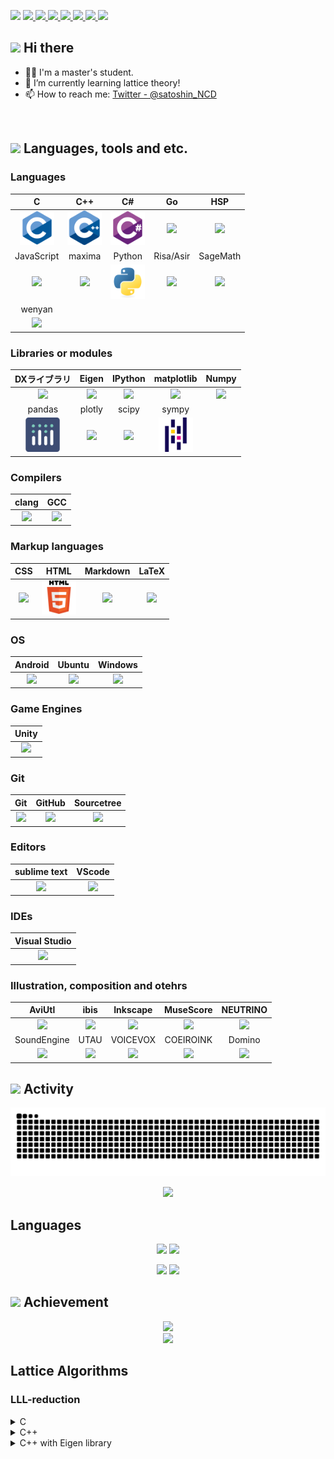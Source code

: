 <p align="left">
	<img height="20" src="https://komarev.com/ghpvc/?username=satoshin-des">
	<a href="https://qiita.com/satoshin_astonish">
		<img heigt="20" src="https://badgen.org/img/qiita/satoshin_astonish/articles?style=flat">
	</a>
	<a href="https://bsky.app/profile/satoshinncd.bsky.social">
		<img height="20" src="https://badgen.org/img/bluesky/satoshinncd.bsky.social/followers?style=flat">
	</a>
	<a href="https://twitter.com/satoshin_NCD">
		<img height="20" src="https://img.shields.io/twitter/follow/satoshin_NCD?style=flat">
	</a>
	<a href="https://youtube.com/channel/UCqayY8k-8araHGWCGkm2AYA">
		<img heght="20" src="https://img.shields.io/youtube/channel/subscribers/UCqayY8k-8araHGWCGkm2AYA?style=flat&color=f00&label=@satoshin_&logo=youtube&logoColor=fff">
	</a>
	<a href="https://github.com/satoshin-des">
		<img height="20" src="https://img.shields.io/github/followers/satoshin-des?label=follow&logo=github&style=flat" />
	</a>
	<a href="https://www.instagram.com/satoshin_math.timei/">
		<img height="20" src="https://img.shields.io/badge/Instagram-E4405F?style=for-the-badge&logo=instagram&logoColor=white&style=flat" />
	</a>
	<a href="https://nico.ms/user/94046066">
		<img height="20" src="https://img.shields.io/badge/-niconico-231815?style=flat&logo=niconico&logoColor=white&style=flat">
	</a>
</p>

## <img src="https://media3.giphy.com/media/QZ7FYeH8cmnMQ/giphy.gif?cid=6c09b952yk1iqggtj4hs14qobkgracmntp79wuq7a1ltbg2g&ep=v1_internal_gif_by_id&rid=giphy.gif&ct=g" width="28"> Hi there

- 🧑‍💻 I'm a master's student.
- 🌱 I’m currently learning lattice theory!
- 📫 How to reach me: [Twitter - @satoshin_NCD](https://twitter.com/satoshin_NCD)
<br>


## <img src="https://i0.wp.com/media.tenor.com/DlRZa66A_Q0AAAAM/yuki-nagato-mouse-wave.gif" width="28"> Languages, tools and etc.
### Languages

|C|C++|C#|Go|HSP|
|:--:|:--:|:--:|:--:|:--:|
|<img src="https://raw.githubusercontent.com/devicons/devicon/master/icons/c/c-original.svg" width="55">|<img src="https://raw.githubusercontent.com/devicons/devicon/master/icons/cplusplus/cplusplus-original.svg" width="55">|<img src="https://raw.githubusercontent.com/devicons/devicon/master/icons/csharp/csharp-original.svg" width="55">|<img src="https://upload.wikimedia.org/wikipedia/commons/0/05/Go_Logo_Blue.svg" width="55">|<img src="https://pbs.twimg.com/profile_images/1009315103181684742/n5dSFk6t_400x400.jpg" width="55">|
|JavaScript|maxima|Python|Risa/Asir|SageMath|
|<img src="https://upload.wikimedia.org/wikipedia/commons/9/99/Unofficial_JavaScript_logo_2.svg" width="55">|<img src="https://upload.wikimedia.org/wikipedia/commons/4/4a/Maxima-new.svg" width="55">|<img src="https://raw.githubusercontent.com/devicons/devicon/master/icons/python/python-original.svg" width="55">|<img src="http://www.math.kobe-u.ac.jp/Asir/hopo_std.jpg" width="55">|<img src="https://avatars.githubusercontent.com/u/982721?s=200&v=4" width="55">|
|wenyan|||||
|<img src="https://upload.wikimedia.org/wikipedia/commons/7/74/Wenyan-lang-Logo.jpg" width="55">|||||

### Libraries or modules
|DXライブラリ|Eigen|IPython|matplotlib|Numpy|
|:--:|:--:|:--:|:--:|:--:|
|<img src="https://dxlib.xsrv.jp/Image/DxLogo.jpg" width="55">|<img src="https://livedoor.blogimg.jp/tek_nishi/imgs/9/f/9ff5f91d.png" width="55">|<img src="https://upload.wikimedia.org/wikipedia/commons/a/a1/IPy-logo.png" width="55">|<img src="https://upload.wikimedia.org/wikipedia/commons/0/01/Created_with_Matplotlib-logo.svg" width="55">|<img src="https://cdn.worldvectorlogo.com/logos/numpy-1.svg" width="55">|
|pandas|plotly|scipy|sympy|||
|<img src="https://github.com/devicons/devicon/blob/master/icons/plotly/plotly-original.svg" width="55">|<img src="https://upload.wikimedia.org/wikipedia/commons/b/b2/SCIPY_2.svg" width="55">|<img src="https://upload.wikimedia.org/wikipedia/commons/5/54/Sympy_logo.svg" width="55">|<img src="https://raw.githubusercontent.com/devicons/devicon/2ae2a900d2f041da66e950e4d48052658d850630/icons/pandas/pandas-original.svg" width="55">||

### Compilers
|clang|GCC|
|:--:|:--:|
|<img src="https://upload.wikimedia.org/wikipedia/uk/c/cb/LLVM_Logo.png" width="55">|<img src="https://upload.wikimedia.org/wikipedia/commons/a/af/GNU_Compiler_Collection_logo.svg" width="55">|

### Markup languages
|CSS|HTML|Markdown|LaTeX|
|:--:|:--:|:--:|:--:|
|<img src="https://cdn.worldvectorlogo.com/logos/css-3.svg" width="55">|<img src="https://raw.githubusercontent.com/devicons/devicon/master/icons/html5/html5-original-wordmark.svg" width="55">|<img src="https://www.svgrepo.com/show/349446/markdown.svg" width="55">|<img src="https://cdn.worldvectorlogo.com/logos/latex.svg" width="55">|

### OS
|Android|Ubuntu|Windows|
|:--:|:--:|:--:|
|<img src="https://upload.wikimedia.org/wikipedia/commons/6/64/Android_logo_2019_%28stacked%29.svg" width="55">|<img src="https://upload.wikimedia.org/wikipedia/commons/9/9e/UbuntuCoF.svg" width="55">|<img src="https://upload.wikimedia.org/wikipedia/commons/8/87/Windows_logo_-_2021.svg" width="55">|

### Game Engines
|Unity|
|:--:|
|<img src="https://uxwing.com/wp-content/themes/uxwing/download/brands-and-social-media/unity-game-engine-icon.png" width="55">|

### Git
|Git|GitHub|Sourcetree|
|:--:|:--:|:--:|
|<img src="https://www.vectorlogo.zone/logos/git-scm/git-scm-icon.svg" width="55">|<img src="https://upload.wikimedia.org/wikipedia/commons/9/91/Octicons-mark-github.svg" width="55">|<img src="https://cdn.worldvectorlogo.com/logos/sourcetree-1.svg" width="55">|

### Editors
|sublime text|VScode|
|:--:|:--:|
|<img src="https://upload.wikimedia.org/wikipedia/commons/7/79/Breezeicons-apps-48-sublime-text.svg" width="55">|<img src="https://seeklogo.com/images/V/visual-studio-code-logo-449D71944F-seeklogo.com.png" width="55">|

### IDEs
|Visual Studio|
|:--:|
|<img src="https://upload.wikimedia.org/wikipedia/commons/2/2c/Visual_Studio_Icon_2022.svg" width="55">|

### Illustration, composition and otehrs
|AviUtl|ibis|Inkscape|MuseScore|NEUTRINO|
|:--:|:--:|:--:|:--:|:--:|
|<img src="https://upload.wikimedia.org/wikipedia/commons/d/d6/AviUtl_icon.png" width="55">|<img src="https://static.wikia.nocookie.net/logopedia/images/2/29/IbisPaint_X_%28App_Icon%29.png/revision/latest?cb=20220627212236" width="55">|<img src="https://upload.wikimedia.org/wikipedia/commons/0/0d/Inkscape_Logo.svg" width="55">|<img src="https://upload.wikimedia.org/wikipedia/commons/a/a7/MuseScore_Icon.svg" width="55">|<img src="https://studio-neutrino.com/wp-content/uploads/2021/02/icon-300x300.png" width="55">|
|SoundEngine|UTAU|VOICEVOX|COEIROINK|Domino|
|<img src="https://for-money.com/wp-content/uploads/2018/11/1-2.jpg.webp" width="55">|<img src="https://upload.wikimedia.org/wikipedia/commons/a/aa/Utau_logo_large.png" width="55">|<img src="https://pbs.twimg.com/profile_images/1467890929365557248/Hk0-nRou_400x400.png" width="55">|<img src="https://coeiroink.com/images/top/coeiroink-logo.png" width="70">|<img src="https://freesoft-media.com/wp-content/uploads/2023/10/domino-150x150.png" width="55">|

## <img src="https://64.media.tumblr.com/cd80262a2cc28ad62ff56d656405cfd4/tumblr_mrkp9abGcZ1sq9yswo1_500.gif" width="32"> Activity

<picture>
  <source media="(prefers-color-scheme: dark)" srcset="https://raw.githubusercontent.com/satoshin-des/satoshin-des/output/github-contribution-grid-snake-dark.svg">
  <source media="(prefers-color-scheme: light)" srcset="https://raw.githubusercontent.com/satoshin-des/satoshin-des/output/github-contribution-grid-snake.svg">
  <img alt="github contribution grid snake animation" src="https://raw.githubusercontent.com/satoshin-des/satoshin-des/output/github-contribution-grid-snake.svg">
</picture>

<p align="center">
	<img src="http://github-profile-summary-cards.vercel.app/api/cards/profile-details?username=satoshin-des&theme=radical">
</p>

## Languages
<p align="center">
	<img src="https://github-readme-stats.vercel.app/api/top-langs/?username=satoshin-des&exclude_repo=github-readme-stats,satoshin-des.github.io&theme=radical&langs_count=10">
	<img src="https://github-readme-stats.vercel.app/api/top-langs/?username=satoshin-des&layout=donut-vertical&theme=radical&langs_count=10">
</p>

<p align="center">
	<img src="http://github-profile-summary-cards.vercel.app/api/cards/repos-per-language?username=satoshin-des&theme=radical&langs_count=10">
	<img src="http://github-profile-summary-cards.vercel.app/api/cards/most-commit-language?username=satoshin-des&theme=radical&langs_count=10">
</p>

## <img src="https://media1.tenor.com/m/m-54GeV7oQQAAAAC/bocchi-bocchi-the-rock.gif" width="28"> Achievement

<p align="center">
	<img src="https://github-readme-stats.vercel.app/api?username=satoshin-des&show_icons=true&theme=radical">
	<br>
	<img src="https://github-profile-trophy.vercel.app/?username=satoshin-des&theme=flat&column=3">
</p>


## Lattice Algorithms

### LLL-reduction

<details>
  <summary>C</summary>
  
```C
#include <stdio.h>
#include <stdlib.h>
#include <math.h>

/* inner product */
double dot_dbl_dbl(double *x, double *y, const int n){
    double s = 0.0;
    for(int i = 0; i < n; ++i) s += x[i] * y[i];
    return s;
}
double dot_int_dbl(int *x, double *y, const int n){
    double s = 0.0;
    for(int i = 0; i < n; ++i) s += y[i] * x[i];
    return s;
}


/* Gram-Schmidt's method */
void GSO(int **b, double *B, double **mu, const int n, const int m){
    int i, j, k;
    double t, s, **GSOb;
    GSOb = (double **)malloc(n * sizeof(double *));
    for(i = 0; i < n; ++i) GSOb[i] = (double *)malloc(m * sizeof(double));

    for(i = 0; i < n; ++i){
        mu[i][i] = 1.0;
        for(j = 0; j < m; ++j) GSOb[i][j] = b[i][j];
        for(j = 0; j < i; ++j){
            mu[i][j] = dot_int_dbl(b[i], GSOb[j], m) / dot_dbl_dbl(GSOb[j], GSOb[j], m);
            for(k = 0; k < m; ++k) GSOb[i][k] -= mu[i][j] * GSOb[j][k];
        }
        B[i] = dot_dbl_dbl(GSOb[i], GSOb[i], m);
    }
}


/* size-reduction */
void SizeReduce(int **b, double **mu, const int i, const int j, const int m){
    int k;
    if(mu[i][j] > 0.5 || mu[i][j] < -0.5){
        const int q = round(mu[i][j]);
        for(k = 0; k < m; ++k) b[i][k] -= q * b[j][k];
        for(k = 0; k <= j; ++k) mu[i][k] -= mu[j][k] * q;
    }
}

/* LLL-reduction */
void LLLReduce(int **b, const double d, const int n, const int m){
    int j, i, h;
    double **mu, *B, nu, BB, C, t;
    mu = (double **)malloc(n * sizeof(double *));
    B = (double *)malloc(n * sizeof(double));
    for(i = 0; i < n; ++i) mu[i] = (double *)malloc(n * sizeof(double));
    GSO(b, B, mu, n, m);

    int tmp;
    for(int k = 1; k < n;){
        h = k - 1;
        for(j = h; j > -1; --j) SizeReduce(b, mu, k, j, m);

        if(k > 0 && B[k] < (d - mu[k][h] * mu[k][h]) * B[h]){
            for(i = 0; i < m; ++i){tmp = b[h][i]; b[h][i] = b[k][i]; b[k][i] = tmp;}
            
            nu = mu[k][k - 1]; BB = B[k] + nu * nu * B[k - 1]; C = 1.0 / BB;
            mu[k][k - 1] = nu * B[k - 1] * C; B[k] *= B[k - 1] * C; B[k - 1] = BB;

            for(i = 0; i <= k - 2; ++i){
                t = mu[k - 1][i]; mu[k - 1][i] = mu[k][i]; mu[k][i] = t;
            }
            for(i = k + 1; i < n; ++i){
                t = mu[i][k]; mu[i][k] = mu[i][k - 1] - nu * t;
                mu[i][k - 1] = t + mu[k][k - 1] * mu[i][k];
            }
            
            k = h;
        }else ++k;
    }
}

```
</details>

<details>
  <summary>C++</summary>
  
```C++
#include <iostream>
#include <vector>
#include <tuple>

/* inner product */
double dot(const std::vector<int> x, const std::vector<double> y){
	double z = 0.0;
	const int n = x.size();
	for(int i = 0; i < n; ++i) z += x.at(i) * y.at(i);
	return z;
}
double dot(const std::vector<double> x, const std::vector<double> y){
	double z = 0.0;
	const int n = x.size();
	for(int i = 0; i < n; ++i) z += x.at(i) * y.at(i);
	return z;
}
double dot(const std::vector<int> x, const std::vector<int> y){
	double z = 0.0;
	const int n = x.size();
	for(int i = 0; i < n; ++i) z += x.at(i) * y.at(i);
	return z;
}


/* Gram-Schmidt's method */
std::tuple<std::vector<double>, std::vector<std::vector<double>>> Gram_Schmidt_squared(const std::vector<std::vector<int>> b){
	const int n = b.size(), m = b.at(0).size(); int i, j, k;
    std::vector<double> B(n);
	std::vector<std::vector<double>> GSOb(n, std::vector<double>(m)), mu(n, std::vector<double>(n));
	for(i = 0; i < n; ++i){
		mu.at(i).at(i)= 1.0;
		for(j = 0; j < m; ++j) GSOb.at(i).at(j) = b.at(i).at(j);
		for(j = 0; j < i; ++j){
			mu.at(i).at(j) = dot(b.at(i), GSOb.at(j)) / dot(GSOb.at(j), GSOb.at(j));
			for(k = 0; k < m; ++k) GSOb.at(i).at(k) -= mu.at(i).at(j) * GSOb.at(j).at(k);
		}
        B.at(i) = dot(GSOb.at(i), GSOb.at(i));
	}
	return std::forward_as_tuple(B, mu);
}


/* size-reduction */
void SizeReduce(std::vector<std::vector<int>>& b, std::vector<std::vector<double>>& mu, const int i, const int j){
	int q;
	const int m = b.at(0).size();
	if(mu.at(i).at(j) > 0.5 || mu.at(i).at(j) < -0.5){
		q = round(mu.at(i).at(j));
		for(int k = 0; k < m; ++k) b.at(i).at(k) -= q * b.at(j).at(k);
		for(int k = 0; k <= j; ++k) mu.at(i).at(k) -= mu.at(j).at(k) * q;
	}
}


/* LLL-reduction */
void LLLReduce(std::vector<std::vector<int>>& b, const float d = 0.99){
	const int n = b.size(), m = b.at(0).size(); int j, i, h;
	double t, nu, BB, C;
	std::vector<std::vector<double>> mu;
	std::vector<double> B; std::tie(B, mu) = Gram_Schmidt_squared(b);
	int tmp;
	for(int k = 1; k < n;){
		h = k - 1;

		for(j = h; j > -1; --j) SizeReduce(b, mu, k, j);

		//Checks if the lattice basis matrix b satisfies Lovasz condition.
		if(k > 0 && B.at(k) < (d - mu.at(k).at(h) * mu.at(k).at(h)) * B.at(h)){
			for(i = 0; i < m; ++i){tmp = b.at(h).at(i); b.at(h).at(i) = b.at(k).at(i); b.at(k).at(i) = tmp;}

			nu = mu.at(k).at(h); BB = B.at(k) + nu * nu * B.at(h); C = 1.0 / BB;
            mu.at(k).at(h) = nu * B.at(h) * C; B[k] *= B.at(h) * C; B.at(h) = BB;

            for(i = 0; i <= k - 2; ++i){
                t = mu.at(h).at(i); mu.at(h).at(i) = mu.at(k).at(i); mu.at(k).at(i) = t;
            }
            for(i = k + 1; i < n; ++i){
                t = mu.at(i).at(k); mu.at(i).at(k) = mu.at(i).at(h) - nu * t;
                mu.at(i).at(h) = t + mu.at(k).at(h) * mu.at(i).at(k);
            }

			--k;
		}else ++k;
	}
}


```
</details>

<details>
  <summary>C++ with Eigen library</summary>

```C++
#include <iostream>
#include <eigen3/Eigen/Dense>

/* Gram-Schmidt's method */
void GSO(const Eigen::MatrixXi b, Eigen::VectorXd& B, Eigen::MatrixXd& mu, const int n, const int m){
    int j;
    Eigen::MatrixXd GSOb(n, m);

    for(int i = 0; i < n; ++i){
        mu.coeffRef(i, i) = 1.0;
        GSOb.row(i) = b.row(i).cast<double>();
        for(j = 0; j < i; ++j){
            mu.coeffRef(i, j) = b.row(i).cast<double>().dot(GSOb.row(j)) / GSOb.row(j).dot(GSOb.row(j));
            GSOb.row(i) -= mu.coeff(i, j) * GSOb.row(j);
        }
        B.coeffRef(i) = GSOb.row(i).dot(GSOb.row(i));
    }
}

/* size-reduction */
void SizeReduce(Eigen::MatrixXi& b, Eigen::MatrixXd& mu, const int i, const int j, const int m){
    if(mu.coeff(i, j) > 0.5 || mu.coeff(i, j) < -0.5){
        const int q = round(mu.coeff(i, j));
        b.row(i) -= q * b.row(j);
        mu.row(i).head(j + 1) -= (double)q * mu.row(j).head(j + 1);
    }
}

/* LLL-reduction */
void LLLReduce(Eigen::MatrixXi& b, const long double d, const int n, const int m){
    double nu, BB, C, t;
    Eigen::VectorXd B(n), logB(n);
    Eigen::MatrixXd mu(n, n);
    GSO(b, B, mu, n, m);
    
    for(int k = 1, j, i, k1; k < n;){
        k1 = k - 1;
        for(j = k1; j > -1; --j) SizeReduce(b, mu, k, j, m);

        if(k > 0 && B.coeff(k) < (d - mu.coeff(k, k1) * mu.coeff(k, k1)) * B.coeff(k1)){
            b.row(k).swap(b.row(k1));
            
            nu = mu.coeff(k, k1); BB = B.coeff(k) + nu * nu * B.coeff(k1); C = 1.0 / BB;
            mu.coeffRef(k, k1) = nu * B.coeff(k1) * C;
            B.coeffRef(k) *= B.coeff(k1) * C; B.coeffRef(k1) = BB;

            mu.row(k1).head(k - 1).swap(mu.row(k).head(k - 1));
            for(i = k + 1; i < n; ++i){
                t = mu.coeff(i, k); mu.coeffRef(i, k) = mu.coeff(i, k1) - nu * t;
                mu.coeffRef(i, k1) = t + mu.coeff(k, k1) * mu.coeff(i, k);
            }
            
            k = k1;
        }else ++k;
    }
}

```
</details>

<!--
This repository is a ✨ _special_ ✨ repository because its `README.md` (this file) appears on your GitHub profile.

Here are some ideas to get you started:

- 🔭 I’m currently working on ...
- 🌱 I’m currently learning ...
- 👯 I’m looking to collaborate on ...
- 🤔 I’m looking for help with ...
- 💬 Ask me about ...
- 📫 How to reach me: ...
- 😄 Pronouns: ...
- ⚡ Fun fact: ...
-->

